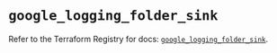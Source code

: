 # `google_logging_folder_sink`

Refer to the Terraform Registry for docs: [`google_logging_folder_sink`](https://registry.terraform.io/providers/hashicorp/google/6.29.0/docs/resources/logging_folder_sink).
